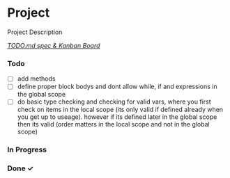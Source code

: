# Project

Project Description

<em>[TODO.md spec & Kanban Board](https://bit.ly/3fCwKfM)</em>

### Todo

- [ ] add methods  
- [ ] define proper block bodys and dont allow while, if and expressions in the global scope  
- [ ] do basic type checking and checking for valid vars, where you first check on items in the local scope (its only valid if defined already when you get up to useage). however if its defined later in the global scope then its valid (order matters in the local scope and not in the global scope)  

### In Progress


### Done ✓


